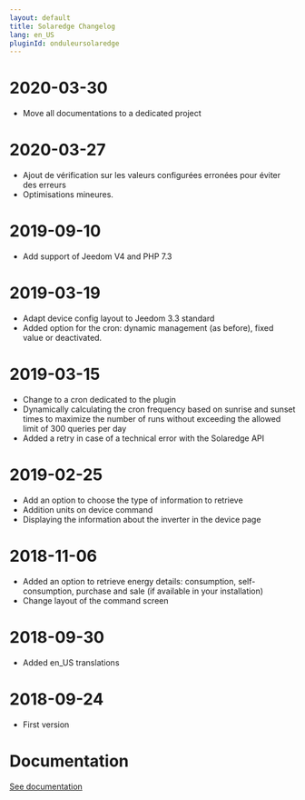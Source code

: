 ```yaml
---
layout: default
title: Solaredge Changelog
lang: en_US
pluginId: onduleursolaredge
---
```


# 2020-03-30

- Move all documentations to a dedicated project

# 2020-03-27

- Ajout de vérification sur les valeurs configurées erronées pour éviter des erreurs
- Optimisations mineures.

# 2019-09-10

- Add support of Jeedom V4 and PHP 7.3

# 2019-03-19

- Adapt device config layout to Jeedom 3.3 standard
- Added option for the cron: dynamic management (as before), fixed value or deactivated.

# 2019-03-15

- Change to a cron dedicated to the plugin
- Dynamically calculating the cron frequency based on sunrise and sunset times to maximize the number of runs without exceeding the allowed limit of 300 queries per day
- Added a retry in case of a technical error with the Solaredge API

# 2019-02-25

- Add an option to choose the type of information to retrieve
- Addition units on device command
- Displaying the information about the inverter in the device page

# 2018-11-06

- Added an option to retrieve energy details: consumption, self-consumption, purchase and sale (if available in your installation)
- Change layout of the command screen

# 2018-09-30

- Added en_US translations

# 2018-09-24

- First version

# Documentation

[See documentation]({{site.baseurl}}/{{page.pluginId}})
